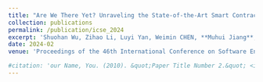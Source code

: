 ```yaml
---
title: "Are We There Yet? Unraveling the State-of-the-Art Smart Contract Fuzzers"
collection: publications
permalink: /publication/icse_2024
excerpt: 'Shuohan Wu, Zihao Li, Luyi Yan, Weimin CHEN, **Muhui Jiang**, Chenxu Wang, Xiapu Luo, Hao Zhou'
date: 2024-02
venue: 'Proceedings of the 46th International Conference on Software Engineering (**ICSE 2024**)'

#citation: 'our Name, You. (2010). &quot;Paper Title Number 2.&quot; <i>Journal 1</i>. 1(2).'
---
```


